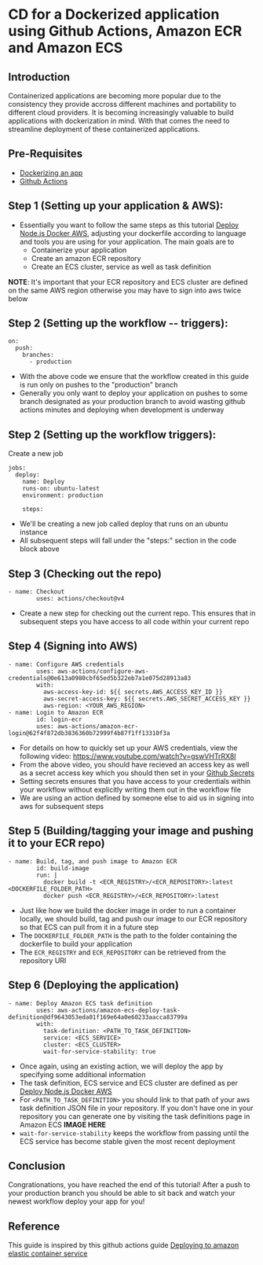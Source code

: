 # CD for a Dockerized application using Github Actions, Amazon ECR and Amazon ECS

## Introduction
Containerized applications are becoming more popular due to the consistency they provide accross different machines and portability to different cloud providers. It is becoming increasingly valuable to build applications with dockerization in mind. With that comes the need to streamline deployment of these containerized applications.

## Pre-Requisites
- [Dockerizing an app](./Docker.md)
- [Github Actions](./Github_Actions.md)

## Step 1 (Setting up your application & AWS): 
- Essentially you want to follow the same steps as this tutorial [Deploy Node.js Docker AWS](./Deploy_Node.js_Docker_AWS.md), adjusting your dockerfile according to language and tools you are using for your application. The main goals are to
    - Containerize your application
    - Create an amazon ECR repository
    - Create an ECS cluster, service as well as task definition

**NOTE**: It's important that your ECR repository and ECS cluster are defined on the same AWS region otherwise you may have to sign into aws twice below


## Step 2 (Setting up the workflow -- triggers):
```
on:
  push:
    branches:
      - production
```
- With the above code we ensure that the workflow created in this guide is run only on pushes to the "production" branch
- Generally you only want to deploy your application on pushes to some branch designated as your production branch to avoid wasting github actions minutes and deploying when development is underway 

## Step 2 (Setting up the workflow triggers):
Create a new job
```
jobs:
  deploy:
    name: Deploy
    runs-on: ubuntu-latest
    environment: production

    steps:
```
- We'll be creating a new job called deploy that runs on an ubuntu instance
- All subsequent steps will fall under the "steps:" section in the code block above

## Step 3 (Checking out the repo)
```
- name: Checkout
        uses: actions/checkout@v4
```
- Create a new step for checking out the current repo. This ensures that in subsequent steps you have access to all code within your current repo

## Step 4 (Signing into AWS)
```
- name: Configure AWS credentials
        uses: aws-actions/configure-aws-credentials@0e613a0980cbf65ed5b322eb7a1e075d28913a83
        with:
          aws-access-key-id: ${{ secrets.AWS_ACCESS_KEY_ID }}
          aws-secret-access-key: ${{ secrets.AWS_SECRET_ACCESS_KEY }}
          aws-region: <YOUR_AWS_REGION>
- name: Login to Amazon ECR
        id: login-ecr
        uses: aws-actions/amazon-ecr-login@62f4f872db3836360b72999f4b87f1ff13310f3a
```
- For details on how to quickly set up your AWS credentials, view the following video: https://www.youtube.com/watch?v=gswVHTrRX8I
- From the above video, you should have recieved an access key as well as a secret access key which you should then set in your [Github Secrets](https://docs.github.com/en/actions/security-guides/using-secrets-in-github-actions)
- Setting secrets ensures that you have access to your credentials within your workflow without explicitly writing them out in the workflow file
- We are using an action defined by someone else to aid us in signing into aws for subsequent steps

## Step 5 (Building/tagging your image and pushing it to your ECR repo)
```
- name: Build, tag, and push image to Amazon ECR
        id: build-image
        run: |
          docker build -t <ECR_REGISTRY>/<ECR_REPOSITORY>:latest <DOCKERFILE_FOLDER_PATH>
          docker push <ECR_REGISTRY>/<ECR_REPOSITORY>:latest
```
- Just like how we build the docker image in order to run a container locally, we should build, tag and push our image to our ECR repository so that ECS can pull from it in a future step
- The `DOCKERFILE_FOLDER_PATH` is the path to the folder containing the dockerfile to build your application
- The `ECR_REGISTRY` and `ECR_REPOSITORY` can be retrieved from the repository URI

## Step 6 (Deploying the application)
```
- name: Deploy Amazon ECS task definition
        uses: aws-actions/amazon-ecs-deploy-task-definition@df9643053eda01f169e64a0e60233aacca83799a
        with:
          task-definition: <PATH_TO_TASK_DEFINITION>
          service: <ECS_SERVICE>
          cluster: <ECS_CLUSTER>
          wait-for-service-stability: true
```
- Once again, using an existing action, we will deploy the app by specifying some additional information
- The task definition, ECS service and ECS cluster are defined as per [Deploy Node.js Docker AWS](./Deploy_Node.js_Docker_AWS.md)
- For `<PATH_TO_TASK_DEFINITION>` you should link to that path of your aws task definition JSON file in your repository. If you don't have one in your repository you can generate one by visiting the task definitions page in Amazon ECS **IMAGE HERE**
- `wait-for-service-stability` keeps the workflow from passing until the ECS service has become stable given the most recent deployment

## Conclusion
Congrationations, you have reached the end of this tutorial! After a push to your production branch you should be able to sit back and watch your newest workflow deploy your app for you!

## Reference
This guide is inspired by this github actions guide [Deploying to amazon elastic container service](https://docs.github.com/en/actions/deployment/deploying-to-your-cloud-provider/deploying-to-amazon-elastic-container-service)